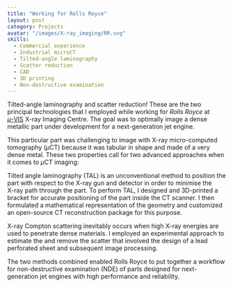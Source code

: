 ```yaml
---
title: "Working for Rolls Royce"
layout: post
category: Projects
avatar: "/images/X-ray_imaging/RR.svg"
skills:
  - Commercial experience
  - Industrial microCT
  - Tilted-angle laminography
  - Scatter reduction
  - CAD
  - 3D printing
  - Non-destructive examination
---
```


Tilted-angle laminography and scatter reduction! These are the two principal technologies that I employed while working for _Rolls Royce_ at <nobr><a href="https://www.southampton.ac.uk/muvis/">$\mu$-VIS</a></nobr> <nobr>X-ray</nobr> Imaging Centre. The goal was to optimally image a dense metallic part under development for a next-generation jet engine.

This particular part was challenging to image with X-ray micro-computed tomography <nobr>($\mu$CT)</nobr> because it was tabular in shape and made of a very dense metal. These two properties call for two advanced approaches when it comes to $\mu$CT imaging:

Tilted angle laminography <nobr>(TAL)</nobr> is an unconventional method to position the part with respect to the X-ray gun and detector in order to minimise the <nobr>X-ray</nobr> path through the part. To perform TAL, I designed and <nobr>3D-printed</nobr> a bracket for accurate positioning of the part inside the CT scanner. I then formulated a mathematical representation of the geometry and customized an open-source CT reconstruction package for this purpose.

X-ray Compton scattering inevitably occurs when high <nobr>X-ray</nobr> energies are used to penetrate dense materials. I employed an experimental approach to estimate the and remove the scatter that involved the design of a lead perforated sheet and subsequent image processing.

The two methods combined enabled Rolls Royce to put together a workflow for non-destructive examination (NDE) of parts designed for next-generation jet engines with high performance and reliability.
